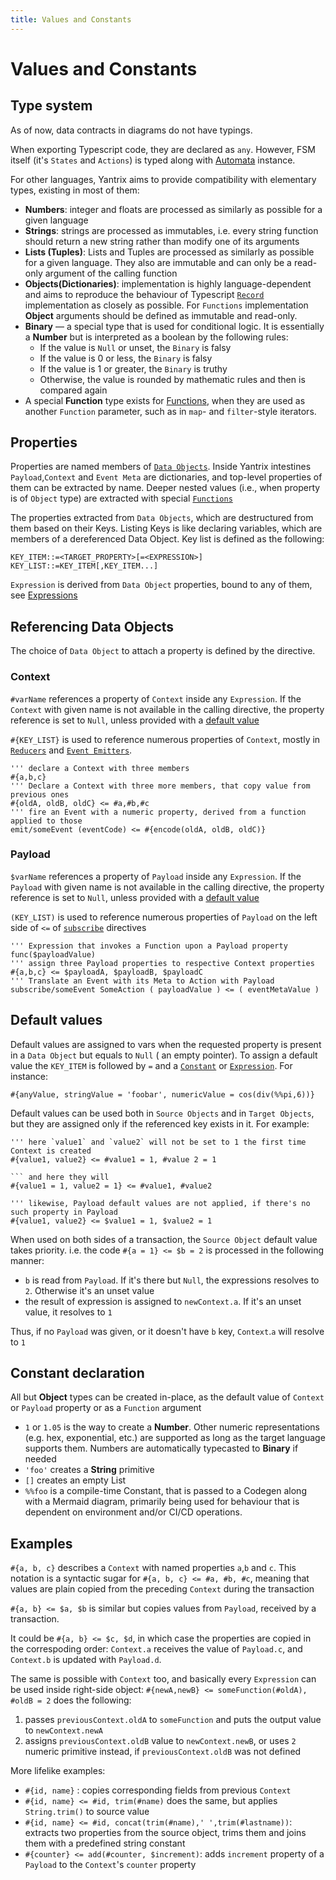 ```yaml
---
title: Values and Constants
---
```


# Values and Constants

## Type system

As of now, data contracts in diagrams do not have typings.

When exporting Typescript code, they are declared as `any`. However, FSM itself (it's `States` and `Actions`) is typed
along with [Automata](../API-reference/automata/) instance.

For other languages, Yantrix aims to provide compatibility with elementary types, existing in most of them:

-   **Numbers**: integer and floats are processed as similarly as possible for a given language
-   **Strings**: strings are processed as immutables, i.e. every string function should return a new string rather than
    modify one of its arguments
-   **Lists (Tuples)**: Lists and Tuples are processed as similarly as possible for a given language. They also are
    immutable and can only be a read-only argument of the calling function
-   **Objects(Dictionaries)**: implementation is highly language-dependent and aims to reproduce the behaviour of
    Typescript [`Record`](../API-reference/automata/interfaces/IAutomata.html) implementation as closely as possible.
    For `Functions` implementation **Object** arguments should be defined as immutable and read-only.
-   **Binary** &mdash; a special type that is used for conditional logic. It is essentially a **Number** but is interpreted
    as a boolean by the following rules:
    -   If the value is `Null` or unset, the `Binary` is falsy
    -   If the value is 0 or less, the `Binary` is falsy
    -   If the value is 1 or greater, the `Binary` is truthy
    -   Otherwise, the value is rounded by mathematic rules and then is compared again
-   A special **Function** type exists for [Functions](140_functions.html), when they are used as another `Function` parameter, such as in `map`- and `filter`-style iterators.

## Properties

Properties are named members of [`Data Objects`](100_data_objects.html). Inside Yantrix intestines `Payload`,`Context`
and `Event Meta` are dictionaries, and top-level properties of them can be extracted by name. Deeper nested values (i.e., when property is of `Object` type) are extracted with special [`Functions`](140_functions.html)

The properties extracted from `Data Objects`, which are destructured from them based on their Keys. Listing Keys is like
declaring variables, which are members of a dereferenced Data Object.
Key list is defined as the following:

```
KEY_ITEM::=<TARGET_PROPERTY>[=<EXPRESSION>]
KEY_LIST::=KEY_ITEM[,KEY_ITEM...]
```

`Expression` is derived from `Data Object` properties, bound to any of them, see [Expressions](130_expressions.html)

## Referencing Data Objects

The choice of `Data Object` to attach a property is defined by the directive.

### Context

`#varName` references a property of `Context` inside any `Expression`. If the `Context` with given name is not available
in the calling
directive, the property reference is set to `Null`, unless provided with a [default value](#default-values)

`#{KEY_LIST}` is used to reference numerous properties of `Context`, mostly in [`Reducers`](110_reducers.html)
and [`Event Emitters`](220_emit.html).

```
''' declare a Context with three members
#{a,b,c}
''' Declare a Context with three more members, that copy value from previous ones
#{oldA, oldB, oldC} <= #a,#b,#c
''' fire an Event with a numeric property, derived from a function applied to those
emit/someEvent (eventCode) <= #{encode(oldA, oldB, oldC)}
```

### Payload

`$varName` references a property of `Payload` inside any `Expression`. If the `Payload` with given name is not available
in the calling
directive, the property reference is set to `Null`, unless provided with a [default value](#default-values)

`(KEY_LIST)` is used to reference numerous properties of `Payload` on the left side of `<=`
of [`subscribe`](210_subscribe.html) directives

```
''' Expression that invokes a Function upon a Payload property
func($payloadValue)
''' assign three Payload properties to respective Context properties
#{a,b,c} <= $payloadA, $payloadB, $payloadC
''' Translate an Event with its Meta to Action with Payload
subscribe/someEvent SomeAction ( payloadValue ) <= ( eventMetaValue )
```

## Default values

Default values are assigned to vars when the requested property is present in a `Data Object` but equals to `Null` (
an empty pointer). To assign a default value
the `KEY_ITEM` is followed by `=` and a [`Constant`](constants.html) or [`Expression`](expressions.html). For instance:

```
#{anyValue, stringValue = 'foobar', numericValue = cos(div(%%pi,6))}
```

Default values can be used both in `Source Objects` and in `Target Objects`, but they are assigned only if the
referenced key exists in it. For example:

````
''' here `value1` and `value2` will not be set to 1 the first time Context is created
#{value1, value2} <= #value1 = 1, #value 2 = 1

``` and here they will
#{value1 = 1, value2 = 1} <= #value1, #value2

''' likewise, Payload default values are not applied, if there's no such property in Payload
#{value1, value2} <= $value1 = 1, $value2 = 1
````

When used on both sides of a transaction, the `Source Object` default value takes priority. i.e. the
code `#{a = 1} <= $b = 2` is processed in the following manner:

-   `b` is read from `Payload`. If it's there but `Null`, the expressions resolves to `2`. Otherwise it's an unset value
-   the result of expression is assigned to `newContext.a`. If it's an unset value, it resolves to `1`

Thus, if no `Payload` was given, or it doesn't have `b` key, `Context`.`a` will resolve to `1`

## Constant declaration

All but **Object** types can be created in-place, as the default value of `Context` or `Payload` property or as
a `Function` argument

-   `1` or `1.05` is the way to create a **Number**. Other numeric representations (e.g. hex, exponential, etc.) are
    supported
    as long as the target language supports them. Numbers are automatically typecasted to **Binary** if needed
-   `'foo'` creates a **String** primitive
-   `[]` creates an empty List
-   `%%foo` is a compile-time Constant, that is passed to a Codegen along with a Mermaid diagram, primarily being used
    for behaviour that is dependent on environment and/or CI/CD operations.

## Examples

`#{a, b, c}` describes a `Context` with named properties `a`,`b` and `c`. This notation is a syntactic sugar
for `#{a, b, c} <= #a, #b, #c`, meaning that values are plain copied from the preceding `Context` during the transaction

`#{a, b} <= $a, $b` is similar but copies values from `Payload`, received by a transaction.

It could be `#{a, b} <= $c, $d`, in which case the properties are
copied in the correspoding order: `Context.a` receives the value of `Payload.c`, and `Context.b` is updated
with `Payload.d`.

The same is possible with `Context` too, and basically every `Expression` can be used inside right-side
object: `#{newA,newB} <= someFunction(#oldA), #oldB = 2` does the following:

1. passes `previousContext.oldA` to `someFunction` and puts the output value to `newContext.newA`
2. assigns `previousContext.oldB` value to `newContext.newB`, or uses `2` numeric primitive instead,
   if `previousContext.oldB` was not defined

More lifelike examples:

-   `#{id, name}` : copies corresponding fields from previous `Context`
-   `#{id, name} <= #id, trim(#name)` does the same, but applies `String.trim()` to source value
-   `#{id, name} <= #id, concat(trim(#name),' ',trim(#lastname))`: extracts two properties from the source object, trims
    them and joins them with a predefined string constant
-   `#{counter} <= add(#counter, $increment)`: adds `increment` property of a `Payload` to the `Context`'s `counter`
    property

